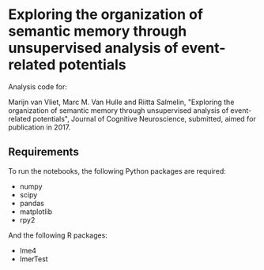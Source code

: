 # Exploring the organization of semantic memory through unsupervised analysis of event-related potentials

Analysis code for:

Marijn van Vliet, Marc M. Van Hulle and Riitta Salmelin, "Exploring the organization of semantic memory through unsupervised analysis of event-related potentials", Journal of Cognitive Neuroscience, submitted, aimed for publication in 2017.

## Requirements

To run the notebooks, the following Python packages are required:

 - numpy
 - scipy
 - pandas
 - matplotlib
 - rpy2

And the following R packages:

 - lme4
 - lmerTest
